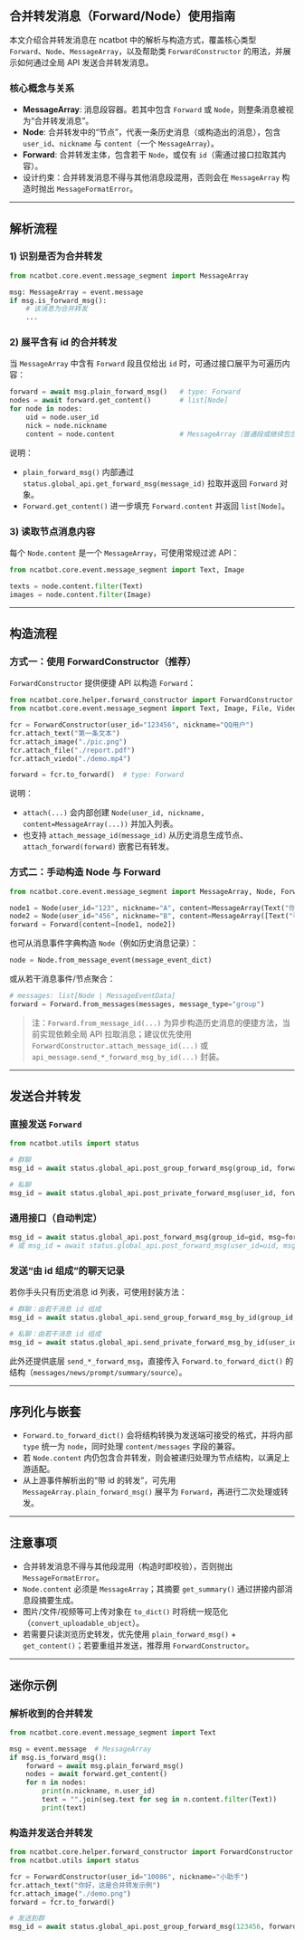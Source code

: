 ## 合并转发消息（Forward/Node）使用指南

本文介绍合并转发消息在 ncatbot 中的解析与构造方式，覆盖核心类型 `Forward`、`Node`、`MessageArray`，以及帮助类 `ForwardConstructor` 的用法，并展示如何通过全局 API 发送合并转发消息。

### 核心概念与关系

- **MessageArray**: 消息段容器。若其中包含 `Forward` 或 `Node`，则整条消息被视为“合并转发消息”。
- **Node**: 合并转发中的“节点”，代表一条历史消息（或构造出的消息），包含 `user_id`、`nickname` 与 `content`（一个 `MessageArray`）。
- **Forward**: 合并转发主体，包含若干 `Node`，或仅有 `id`（需通过接口拉取其内容）。
- 设计约束：合并转发消息不得与其他消息段混用，否则会在 `MessageArray` 构造时抛出 `MessageFormatError`。

---

## 解析流程

### 1) 识别是否为合并转发

```python
from ncatbot.core.event.message_segment import MessageArray

msg: MessageArray = event.message
if msg.is_forward_msg():
    # 该消息为合并转发
    ...
```

### 2) 展平含有 id 的合并转发

当 `MessageArray` 中含有 `Forward` 段且仅给出 `id` 时，可通过接口展平为可遍历内容：
```python
forward = await msg.plain_forward_msg()   # type: Forward
nodes = await forward.get_content()       # list[Node]
for node in nodes:
    uid = node.user_id
    nick = node.nickname
    content = node.content                # MessageArray（普通段或继续包含转发）
```
说明：
- `plain_forward_msg()` 内部通过 `status.global_api.get_forward_msg(message_id)` 拉取并返回 `Forward` 对象。
- `Forward.get_content()` 进一步填充 `Forward.content` 并返回 `list[Node]`。

### 3) 读取节点消息内容

每个 `Node.content` 是一个 `MessageArray`，可使用常规过滤 API：
```python
from ncatbot.core.event.message_segment import Text, Image

texts = node.content.filter(Text)
images = node.content.filter(Image)
```

---

## 构造流程

### 方式一：使用 ForwardConstructor（推荐）
`ForwardConstructor` 提供便捷 API 以构造 `Forward`：
```python
from ncatbot.core.helper.forward_constructor import ForwardConstructor
from ncatbot.core.event.message_segment import Text, Image, File, Video

fcr = ForwardConstructor(user_id="123456", nickname="QQ用户")
fcr.attach_text("第一条文本")
fcr.attach_image("./pic.png")
fcr.attach_file("./report.pdf")
fcr.attach_viedo("./demo.mp4")

forward = fcr.to_forward()  # type: Forward
```
说明：
- `attach(...)` 会内部创建 `Node(user_id, nickname, content=MessageArray(...))` 并加入列表。
- 也支持 `attach_message_id(message_id)` 从历史消息生成节点、`attach_forward(forward)` 嵌套已有转发。

### 方式二：手动构造 Node 与 Forward

```python
from ncatbot.core.event.message_segment import MessageArray, Node, Forward, Text, Image

node1 = Node(user_id="123", nickname="A", content=MessageArray(Text("你好")))
node2 = Node(user_id="456", nickname="B", content=MessageArray([Text("看图"), Image("./a.png")]))
forward = Forward(content=[node1, node2])
```
也可从消息事件字典构造 `Node`（例如历史消息记录）：
```python
node = Node.from_message_event(message_event_dict)
```
或从若干消息事件/节点聚合：
```python
# messages: list[Node | MessageEventData]
forward = Forward.from_messages(messages, message_type="group")
```

> 注：`Forward.from_message_id(...)` 为异步构造历史消息的便捷方法，当前实现依赖全局 API 拉取消息；建议优先使用 `ForwardConstructor.attach_message_id(...)` 或 `api_message.send_*_forward_msg_by_id(...)` 封装。

---

## 发送合并转发

### 直接发送 `Forward`
```python
from ncatbot.utils import status

# 群聊
msg_id = await status.global_api.post_group_forward_msg(group_id, forward)

# 私聊
msg_id = await status.global_api.post_private_forward_msg(user_id, forward)
```

### 通用接口（自动判定）

```python
msg_id = await status.global_api.post_forward_msg(group_id=gid, msg=forward)
# 或 msg_id = await status.global_api.post_forward_msg(user_id=uid, msg=forward)
```

### 发送“由 id 组成”的聊天记录

若你手头只有历史消息 id 列表，可使用封装方法：
```python
# 群聊：由若干消息 id 组成
msg_id = await status.global_api.send_group_forward_msg_by_id(group_id, [mid1, mid2])

# 私聊：由若干消息 id 组成
msg_id = await status.global_api.send_private_forward_msg_by_id(user_id, [mid1, mid2])
```
此外还提供底层 `send_*_forward_msg`，直接传入 `Forward.to_forward_dict()` 的结构（`messages/news/prompt/summary/source`）。

---

## 序列化与嵌套

- `Forward.to_forward_dict()` 会将结构转换为发送端可接受的格式，并将内部 `type` 统一为 `node`，同时处理 `content/messages` 字段的兼容。
- 若 `Node.content` 内仍包含合并转发，则会被递归处理为节点结构，以满足上游适配。
- 从上游事件解析出的“带 id 的转发”，可先用 `MessageArray.plain_forward_msg()` 展平为 `Forward`，再进行二次处理或转发。

---

## 注意事项

- 合并转发消息不得与其他段混用（构造时即校验），否则抛出 `MessageFormatError`。
- `Node.content` 必须是 `MessageArray`；其摘要 `get_summary()` 通过拼接内部消息段摘要生成。
- 图片/文件/视频等可上传对象在 `to_dict()` 时将统一规范化（`convert_uploadable_object`）。
- 若需要只读浏览历史转发，优先使用 `plain_forward_msg()` + `get_content()`；若要重组并发送，推荐用 `ForwardConstructor`。

---

## 迷你示例

### 解析收到的合并转发
```python
from ncatbot.core.event.message_segment import Text

msg = event.message  # MessageArray
if msg.is_forward_msg():
    forward = await msg.plain_forward_msg()
    nodes = await forward.get_content()
    for n in nodes:
        print(n.nickname, n.user_id)
        text = "".join(seg.text for seg in n.content.filter(Text))
        print(text)
```

### 构造并发送合并转发

```python
from ncatbot.core.helper.forward_constructor import ForwardConstructor
from ncatbot.utils import status

fcr = ForwardConstructor(user_id="10086", nickname="小助手")
fcr.attach_text("你好，这是合并转发示例")
fcr.attach_image("./demo.png")
forward = fcr.to_forward()

# 发送到群
msg_id = await status.global_api.post_group_forward_msg(123456, forward)
```
